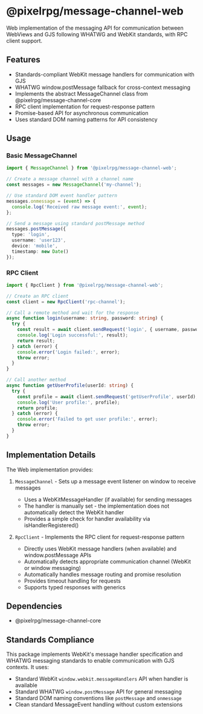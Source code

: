 # @pixelrpg/message-channel-web

Web implementation of the messaging API for communication between WebViews and GJS following WHATWG and WebKit standards, with RPC client support.

## Features

- Standards-compliant WebKit message handlers for communication with GJS
- WHATWG window.postMessage fallback for cross-context messaging
- Implements the abstract MessageChannel class from @pixelrpg/message-channel-core
- RPC client implementation for request-response pattern
- Promise-based API for asynchronous communication
- Uses standard DOM naming patterns for API consistency

## Usage

### Basic MessageChannel

```typescript
import { MessageChannel } from '@pixelrpg/message-channel-web';

// Create a message channel with a channel name
const messages = new MessageChannel('my-channel');

// Use standard DOM event handler pattern
messages.onmessage = (event) => {
  console.log('Received raw message event:', event);
};

// Send a message using standard postMessage method
messages.postMessage({ 
  type: 'login',
  username: 'user123', 
  device: 'mobile',
  timestamp: new Date()
});
```

### RPC Client

```typescript
import { RpcClient } from '@pixelrpg/message-channel-web';

// Create an RPC client
const client = new RpcClient('rpc-channel');

// Call a remote method and wait for the response
async function login(username: string, password: string) {
  try {
    const result = await client.sendRequest('login', { username, password });
    console.log('Login successful:', result);
    return result;
  } catch (error) {
    console.error('Login failed:', error);
    throw error;
  }
}

// Call another method
async function getUserProfile(userId: string) {
  try {
    const profile = await client.sendRequest('getUserProfile', userId);
    console.log('User profile:', profile);
    return profile;
  } catch (error) {
    console.error('Failed to get user profile:', error);
    throw error;
  }
}
```

## Implementation Details

The Web implementation provides:

1. `MessageChannel` - Sets up a message event listener on window to receive messages
   - Uses a WebKitMessageHandler (if available) for sending messages
   - The handler is manually set - the implementation does not automatically detect the WebKit handler
   - Provides a simple check for handler availability via isHandlerRegistered()

2. `RpcClient` - Implements the RPC client for request-response pattern
   - Directly uses WebKit message handlers (when available) and window.postMessage APIs
   - Automatically detects appropriate communication channel (WebKit or window messaging)
   - Automatically handles message routing and promise resolution
   - Provides timeout handling for requests
   - Supports typed responses with generics

## Dependencies

- @pixelrpg/message-channel-core

## Standards Compliance

This package implements WebKit's message handler specification and WHATWG messaging standards to enable communication with GJS contexts. It uses:

- Standard WebKit `window.webkit.messageHandlers` API when handler is available
- Standard WHATWG `window.postMessage` API for general messaging
- Standard DOM naming conventions like `postMessage` and `onmessage`
- Clean standard MessageEvent handling without custom extensions